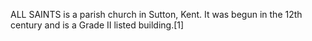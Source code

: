 ALL SAINTS is a parish church in Sutton, Kent. It was begun in the 12th century and is a Grade II listed building.[1]
